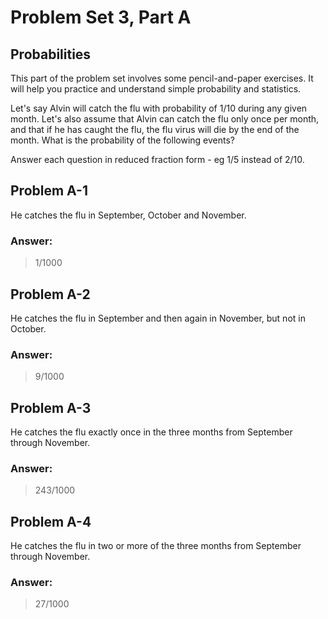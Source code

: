 # Problem Set 3, Part A

## Probabilities

This part of the problem set involves some pencil-and-paper exercises. It will help you practice and understand simple probability and statistics.

Let's say Alvin will catch the flu with probability of 1/10 during any given month. Let's also assume that Alvin can catch the flu only once per month, and that if he has caught the flu, the flu virus will die by the end of the month. What is the probability of the following events?

Answer each question in reduced fraction form - eg 1/5 instead of 2/10.

## Problem A-1
He catches the flu in September, October and November.

### Answer:
> 1/1000

## Problem A-2
He catches the flu in September and then again in November, but not in October.

### Answer:
> 9/1000

## Problem A-3
He catches the flu exactly once in the three months from September through November.

### Answer:
> 243/1000

## Problem A-4
He catches the flu in two or more of the three months from September through November.

### Answer:
> 27/1000